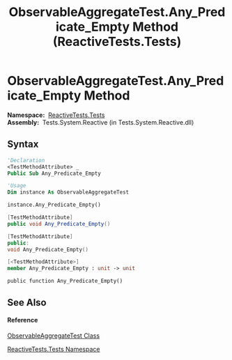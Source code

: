 ﻿---
title: ObservableAggregateTest.Any_Predicate_Empty Method  (ReactiveTests.Tests)
TOCTitle: Any_Predicate_Empty Method
ms:assetid: M:ReactiveTests.Tests.ObservableAggregateTest.Any_Predicate_Empty
ms:mtpsurl: https://msdn.microsoft.com/en-us/library/reactivetests.tests.observableaggregatetest.any_predicate_empty(v=VS.103)
ms:contentKeyID: 36619869
ms.date: 06/28/2011
mtps_version: v=VS.103
f1_keywords:
- ReactiveTests.Tests.ObservableAggregateTest.Any_Predicate_Empty
dev_langs:
- CSharp
- JScript
- VB
- FSharp
- c++
---

# ObservableAggregateTest.Any\_Predicate\_Empty Method

**Namespace:**  [ReactiveTests.Tests](hh289046\(v=vs.103\).md)  
**Assembly:**  Tests.System.Reactive (in Tests.System.Reactive.dll)

## Syntax

``` vb
'Declaration
<TestMethodAttribute> _
Public Sub Any_Predicate_Empty
```

``` vb
'Usage
Dim instance As ObservableAggregateTest

instance.Any_Predicate_Empty()
```

``` csharp
[TestMethodAttribute]
public void Any_Predicate_Empty()
```

``` c++
[TestMethodAttribute]
public:
void Any_Predicate_Empty()
```

``` fsharp
[<TestMethodAttribute>]
member Any_Predicate_Empty : unit -> unit 
```

``` jscript
public function Any_Predicate_Empty()
```

## See Also

#### Reference

[ObservableAggregateTest Class](hh314823\(v=vs.103\).md)

[ReactiveTests.Tests Namespace](hh289046\(v=vs.103\).md)


